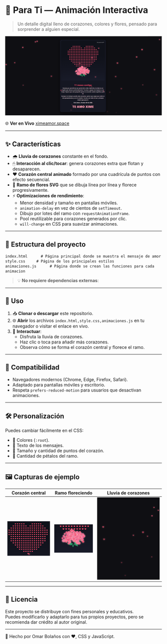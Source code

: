 # 💖 Para Ti — Animación Interactiva

> Un detalle digital lleno de corazones, colores y flores, pensado para sorprender a alguien especial.

![Vista previa](screenshots/preview.PNG) <!-- Puedes reemplazar con una captura real -->

🌐 **Ver en Vivo** [ximeamor.space](https://ximeamor.space)

---

## ✨ Características

- 🌧 **Lluvia de corazones** constante en el fondo.
- 🖱 **Interacción al clic/tocar**: genera corazones extra que flotan y desaparecen.
- ❤️ **Corazón central animado** formado por una cuadrícula de puntos con efecto secuencial.
- 💐 **Ramo de flores SVG** que se dibuja línea por línea y florece progresivamente.
- ⚡ **Optimizaciones de rendimiento**:
  - Menor densidad y tamaño en pantallas móviles.
  - `animation-delay` en vez de cientos de `setTimeout`.
  - Dibujo por lotes del ramo con `requestAnimationFrame`.
  - Pool reutilizable para corazones generados por clic.
  - `will-change` en CSS para suavizar animaciones.

---

## 📂 Estructura del proyecto

```plaintext
index.html      # Página principal donde se muestra el mensaje de amor
style.css     # Página de los principales estilos 
animaciones.js      # Página donde se crean las funciones para cada animacion
```

> 💡 **No requiere dependencias externas**: 

---

## 🚀 Uso

1. 📥 **Clonar o descargar** este repositorio.
2. 🌐 **Abrir** los archivos `index.html,style.css,animaciones.js` en tu navegador o visitar el enlace en vivo.
3. 🎯 **Interactuar**:
   - Disfruta la lluvia de corazones.
   - Haz clic o toca para añadir más corazones.
   - Observa cómo se forma el corazón central y florece el ramo.

---

## 📱 Compatibilidad

- Navegadores modernos (Chrome, Edge, Firefox, Safari).
- Adaptado para pantallas móviles y escritorio.
- Respeta `prefers-reduced-motion` para usuarios que desactivan animaciones.

---

## 🛠 Personalización

Puedes cambiar fácilmente en el CSS:
- 🎨 Colores (`:root`).
- 📝 Texto de los mensajes.
- 🔢 Tamaño y cantidad de puntos del corazón.
- 🌺 Cantidad de pétalos del ramo.

---

## 🖼 Capturas de ejemplo

| Corazón central | Ramo floreciendo | Lluvia de corazones |
|-----------------|------------------|---------------------|
| ![Corazón](screenshots/corazon.PNG) | ![Ramo](screenshots/ramo.PNG) | ![Lluvia](screenshots/lluvia.PNG) |


---

## 📄 Licencia

Este proyecto se distribuye con fines personales y educativos.  
Puedes modificarlo y adaptarlo para tus propios proyectos, pero se recomienda dar crédito al autor original.

---
💌 Hecho por Omar Bolaños con ❤️, CSS y JavaScript.
